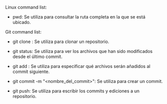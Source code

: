 Linux command list:

- pwd: Se utiliza para consultar la ruta completa en la que se está ubicado.

Git command list:

- git clone <URL>: Se utiliza para clonar un repositorio.

- git status: Se utiliza para ver los archivos que han sido modificados desde el último commit.

- git add <archivo>: Se utiliza para especificar qué archivos serán añadidos al commit siguiente.

- git commit -m "<nombre_del_commit>": Se utiliza para crear un commit.

- git push: Se utiliza para escribir los commits y ediciones a un repositorio.


